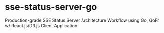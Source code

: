 # sse-status-server-go
Production-grade SSE Status Server Architecture Workflow using Go, GoFr w/ React.js/D3.js Client Application
